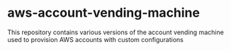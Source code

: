 # aws-account-vending-machine
This repository contains various versions of the account vending machine used to provision AWS accounts with custom configurations
